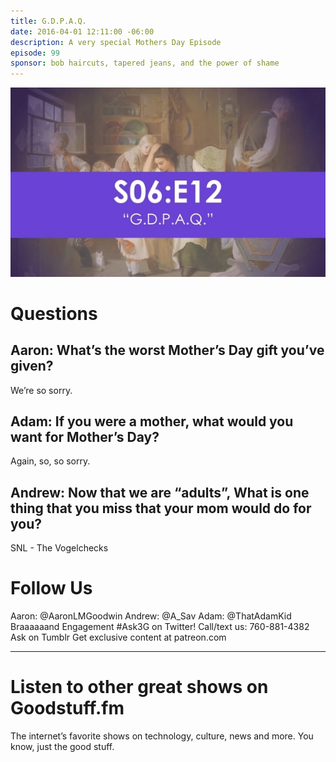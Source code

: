```yaml
---
title: G.D.P.A.Q.
date: 2016-04-01 12:11:00 -06:00
description: A very special Mothers Day Episode
episode: 99
sponsor: bob haircuts, tapered jeans, and the power of shame
---
```


![3G3Q - S06e12.jpg](/uploads/3G3Q%20-%20S06e12.jpg)

# Questions
## Aaron: What’s the worst Mother’s Day gift you’ve given?
We’re so sorry.

## Adam: If you were a mother, what would you want for Mother’s Day?
Again, so, so sorry.

## Andrew: Now that we are “adults”, What is one thing that you miss that your mom would do for you?
SNL - The Vogelchecks

# Follow Us
Aaron: @AaronLMGoodwin
Andrew: @A_Sav
Adam: @ThatAdamKid
Braaaaaand Engagement
#Ask3G on Twitter!
Call/text us: 760-881-4382
Ask on Tumblr
Get exclusive content at patreon.com

***

# Listen to other great shows on Goodstuff.fm
The internet’s favorite shows on technology, culture, news and more. You know, just the good stuff.